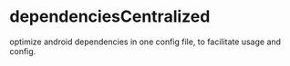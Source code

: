 # dependenciesCentralized
optimize android dependencies in one config file, to facilitate usage and config. 
